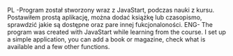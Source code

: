 PL -Program został stworzony wraz z JavaStart, podczas nauki z kursu. Postawiłem prostą aplikację, można dodać książkę lub czasopismo, sprawdzić jakie są dostępne oraz pare innej fukcjonaloności. 
ENG- The program was created with JavaStart while learning from the course. I set up a simple application, you can add a book or magazine, check what is available and a few other functions.
